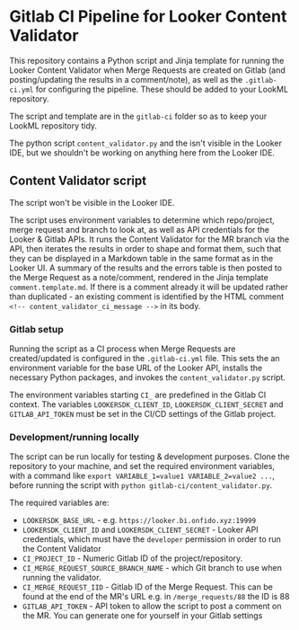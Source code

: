 # **Gitlab CI Pipeline for Looker Content Validator**
This repository contains a Python script and Jinja template for running the Looker Content Validator when Merge Requests are created on Gitlab (and posting/updating the results in a comment/note), as well as the `.gitlab-ci.yml` for configuring the pipeline. These should be added to your LookML repository.

The script and template are in the `gitlab-ci` folder so as to keep your LookML repository tidy.

The python script `content_validator.py` and the isn't visible in the Looker IDE, but we shouldn't be working on anything here from the Looker IDE.

## **Content Validator script**
The script won't be visible in the Looker IDE.

The script uses environment variables to determine which repo/project, merge request and branch to look at, as well as API credentials for the Looker & Gitlab APIs. It runs the Content Validator for the MR branch via the API, then iterates the results in order to shape and format them, such that they can be displayed in a Markdown table in the same format as in the Looker UI. A summary of the results and the errors table is then posted to the Merge Request as a note/comment, rendered in the Jinja template `comment.template.md`. If there is a comment already it will be updated rather than duplicated - an existing comment is identified by the HTML comment `<!-- content_validator_ci_message -->` in its body.

### **Gitlab setup**
Running the script as a CI process when Merge Requests are created/updated is configured in the `.gitlab-ci.yml`  file. This sets the an environment variable for the base URL of the Looker API, installs the necessary Python packages, and invokes the `content_validator.py` script.

The environment variables starting `CI_` are predefined in the Gitlab CI context. The variables `LOOKERSDK_CLIENT_ID`, `LOOKERSDK_CLIENT_SECRET` and `GITLAB_API_TOKEN` must be set in the CI/CD settings of the Gitlab project.

### **Development/running locally**
The script can be run locally for testing & development purposes. Clone the repository to your machine, and set the required environment variables, with a command like `export VARIABLE_1=value1 VARIABLE_2=value2 ...`, before running the script with `python gitlab-ci/content_validator.py`.

The required variables are:

- `LOOKERSDK_BASE_URL` - e.g. `https://looker.bi.onfido.xyz:19999`
- `LOOKERSDK_CLIENT_ID` and `LOOKERSDK_CLIENT_SECRET` - Looker API credentials, which must have the `developer` permission in order to run the Content Validator
- `CI_PROJECT_ID` - Numeric Gitlab ID of the project/repository.
- `CI_MERGE_REQUEST_SOURCE_BRANCH_NAME` - which Git branch to use when running the validator.
- `CI_MERGE_REQUEST_IID` - Gitlab ID of the Merge Request. This can be found at the end of the MR's URL e.g. in  `/merge_requests/88` the ID is 88
- `GITLAB_API_TOKEN` - API token to allow the script to post a comment on the MR. You can generate one for yourself in your Gitlab settings